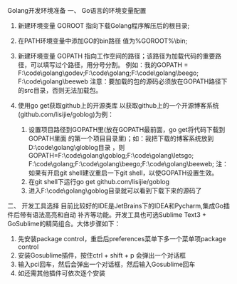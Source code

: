 Golang开发环境准备
一、 Go语言的环境变量配置
  1.  新建环境变量 GOROOT 
      指向下载Golang程序解压后的根目录;
  2.  在PATH环境变量中添加GO的bin路径
      值为%GOROOT%\bin;
  3.  新建环境变量 GOPATH 
      指向工作空间的路径；该路径为加载代码的重要路径，可以填写过个路径，用分号分割。
      例如：我的GOPATH = F:\code\golang\godev;F:\code\golang;F:\code\golang\beego;
                        F:\code\golang\beeweb
      注意：要加载的包的源码必须放在GOPATH路径下的src目录，否则无法加载包。

 4. 使用go get获取github上的开源类库
     以获取github上的一个开源博客系统(github.com/lisijie/goblog)为例：
     1) 设置项目路径到GOPATH里(放在GOPATH最前面，go get将代码下载到GOPATH里面
        的第一个项目目录里)；如：我把下载的博客系统放到D:\code\golang\globlog目录
        ，则GOPATH=F:\code\golang\goblog;F:\code\golang\letsgo;
                   F:\code\golang;F:\code\golang\beego;F:\code\golang\beeweb;
        注：如果有开启git shell建议重启一下git shell，以使GOPATH设置生效。
     2) 在git shell下运行go get github.com/lisijie/goblog
     3) 进入F:\code\golang\goblog目录就可以看到下载下来的源码了


二、 开发工具选择
 目前比较好的IDE是JetBrains下的IDEA和Pycharm,集成Go插件后带有语法高亮和自动
 补齐等功能。开发工具也可选Sublime Text3 + GoSublime的精简组合。大体步骤如下：
 1. 先安装package control，重启后preferences菜单下多一个菜单项package control
 2. 安装Gosublime插件，按住ctrl + shift + p 会弹出一个对话框
 3. 输入pci回车，然后会弹出一个对话框，然后输入Gosublime回车
 4. 如还需其他插件可依次逐个安装
